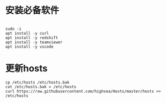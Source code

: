 # 安装必备软件
```shell

sudo -i
apt install -y curl
apt install -y redshift
apt install -y teamviewer
apt install -y vscode
```

# 更新hosts
```shell
cp /etc/hosts /etc/hosts.bak
cat /etc/hosts.bak > /etc/hosts
curl https://raw.githubusercontent.com/highsea/Hosts/master/hosts >> /etc/hosts

```

